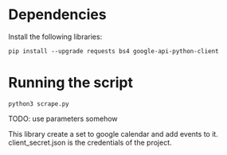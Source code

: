 # Dependencies
Install the following libraries:
```
pip install --upgrade requests bs4 google-api-python-client
```

# Running the script
```
python3 scrape.py
```

TODO: use parameters somehow

This library create a set to google calendar and add events to it.
client_secret.json is the credentials of the project.

